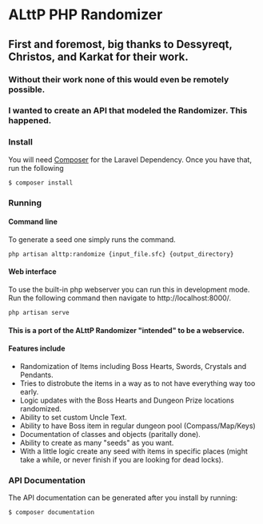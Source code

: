 # ALttP PHP Randomizer

## First and foremost, big thanks to Dessyreqt, Christos, and Karkat for their work.
### Without their work none of this would even be remotely possible.

### I wanted to create an API that modeled the Randomizer. This happened.

### Install
You will need [Composer](https://getcomposer.org/) for the Laravel Dependency. Once you have that, run the following

```
$ composer install
```

### Running

#### Command line
To generate a seed one simply runs the command.

```
php artisan alttp:randomize {input_file.sfc} {output_directory}
```

#### Web interface
To use the built-in php webserver you can run this in development mode. Run the following command then navigate to http://localhost:8000/.

```
php artisan serve
```

#### This is a port of the ALttP Randomizer "intended" to be a webservice.

#### Features include
* Randomization of Items including Boss Hearts, Swords, Crystals and Pendants.
* Tries to distrobute the items in a way as to not have everything way too early.
* Logic updates with the Boss Hearts and Dungeon Prize locations randomized.
* Ability to set custom Uncle Text.
* Ability to have Boss item in regular dungeon pool (Compass/Map/Keys)
* Documentation of classes and objects (paritally done).
* Ability to create as many "seeds" as you want.
* With a little logic create any seed with items in specific places (might take a while, or never finish if you are looking for dead locks).

### API Documentation
The API documentation can be generated after you install by running:

```
$ composer documentation
```

